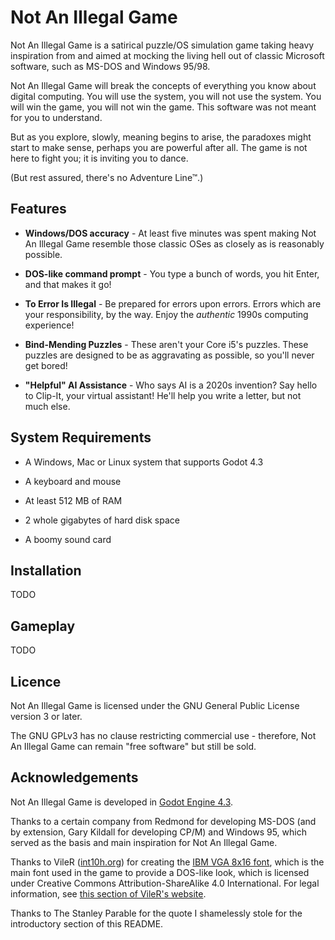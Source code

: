 # Not An Illegal Game

Not An Illegal Game is a satirical puzzle/OS simulation game taking heavy
inspiration from and aimed at mocking the living hell out of classic Microsoft
software, such as MS-DOS and Windows 95/98.

Not An Illegal Game will break the concepts of everything you know about digital
computing. You will use the system, you will not use the system. You will win
the game, you will not win the game. This software was not meant for you to
understand.

But as you explore, slowly, meaning begins to arise, the paradoxes might start
to make sense, perhaps you are powerful after all. The game is not here to fight
you; it is inviting you to dance.

(But rest assured, there's no Adventure Line™.)

## Features

* **Windows/DOS accuracy** - At least five minutes was spent making Not An
  Illegal Game resemble those classic OSes as closely as is reasonably possible.

* **DOS-like command prompt** - You type a bunch of words, you hit Enter, and
  that makes it go!

* **To Error Is Illegal** - Be prepared for errors upon errors. Errors which are
  your responsibility, by the way. Enjoy the *authentic* 1990s computing
  experience!

* **Bind-Mending Puzzles** - These aren't your Core i5's puzzles. These puzzles
  are designed to be as aggravating as possible, so you'll never get bored!

* **"Helpful" AI Assistance** - Who says AI is a 2020s invention? Say hello to
  Clip-It, your virtual assistant! He'll help you write a letter, but not much
  else.

## System Requirements

* A Windows, Mac or Linux system that supports Godot 4.3

* A keyboard and mouse

* At least 512 MB of RAM

* 2 whole gigabytes of hard disk space

* A boomy sound card

## Installation

TODO

## Gameplay

TODO

## Licence

Not An Illegal Game is licensed under the GNU General Public License version 3
or later.

The GNU GPLv3 has no clause restricting commercial use - therefore, Not An
Illegal Game can remain "free software" but still be sold.

## Acknowledgements

Not An Illegal Game is developed in [Godot Engine 4.3](https://godotengine.org/).

Thanks to a certain company from Redmond for developing MS-DOS (and by
extension, Gary Kildall for developing CP/M) and Windows 95, which served as the
basis and main inspiration for Not An Illegal Game.

Thanks to VileR ([int10h.org](https://int10h.org/)) for creating the
[IBM VGA 8x16 font](https://int10h.org/oldschool-pc-fonts/fontlist/font?ibm_vga_8x16),
which is the main font used in the game to provide a DOS-like look, which is
licensed under Creative Commons Attribution-ShareAlike 4.0 International. For
legal information, see [this section of VileR's website](https://int10h.org/oldschool-pc-fonts/readme/#legal_stuff).

Thanks to The Stanley Parable for the quote I shamelessly stole for the
introductory section of this README.
